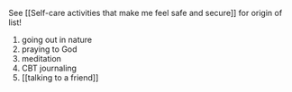 See [[Self-care activities that make me feel safe and secure]] for origin of list!

1. going out in nature
2. praying to God
3. meditation
4. CBT journaling
5. [[talking to a friend]]



